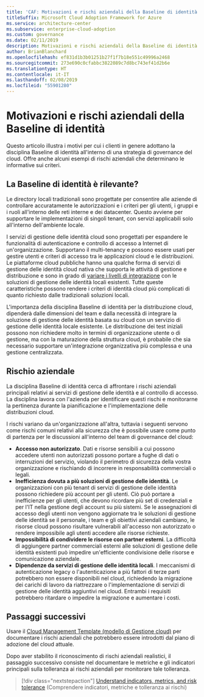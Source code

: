 ```yaml
---
title: 'CAF: Motivazioni e rischi aziendali della Baseline di identità'
titleSuffix: Microsoft Cloud Adoption Framework for Azure
ms.service: architecture-center
ms.subservice: enterprise-cloud-adoption
ms.custom: governance
ms.date: 02/11/2019
description: Motivazioni e rischi aziendali della Baseline di identità
author: BrianBlanchard
ms.openlocfilehash: ef831d1b3b01251b27f1f7b18e551c49996a2468
ms.sourcegitcommit: 273e690c0cfabbc3822089c7d8bc743ef41d2b6e
ms.translationtype: HT
ms.contentlocale: it-IT
ms.lasthandoff: 02/08/2019
ms.locfileid: "55901280"
---
```

# <a name="identity-baseline-motivations-and-business-risks"></a>Motivazioni e rischi aziendali della Baseline di identità

Questo articolo illustra i motivi per cui i clienti in genere adottano la disciplina Baseline di identità all'interno di una strategia di governance del cloud. Offre anche alcuni esempi di rischi aziendali che determinano le informative sui criteri.

<!-- markdownlint-disable MD026 -->

## <a name="is-identity-baseline-relevant"></a>La Baseline di identità è rilevante?

Le directory locali tradizionali sono progettate per consentire alle aziende di controllare accuratamente le autorizzazioni e i criteri per gli utenti, i gruppi e i ruoli all'interno delle reti interne e dei datacenter. Questo avviene per supportare le implementazioni di singoli tenant, con servizi applicabili solo all'interno dell'ambiente locale.

I servizi di gestione delle identità cloud sono progettati per espandere le funzionalità di autenticazione e controllo di accesso a Internet di un'organizzazione. Supportano il multi-tenancy e possono essere usati per gestire utenti e criteri di accesso tra le applicazioni cloud e le distribuzioni. Le piattaforme cloud pubbliche hanno una qualche forma di servizi di gestione delle identità cloud nativa che supporta le attività di gestione e distribuzione e sono in grado di [variare i livelli di integrazione](../../decision-guides/identity/overview.md) con le soluzioni di gestione delle identità locali esistenti. Tutte queste caratteristiche possono rendere i criteri di identità cloud più complicati di quanto richiesto dalle tradizionali soluzioni locali.

L'importanza della disciplina Baseline di identità per la distribuzione cloud, dipenderà dalle dimensioni del team e dalla necessità di integrare la soluzione di gestione delle identità basata su cloud con un servizio di gestione delle identità locale esistente. Le distribuzione dei test iniziali possono non richiedere molto in termini di organizzazione utente o di gestione, ma con la maturazione della struttura cloud, è probabile che sia necessario supportare un'integrazione organizzativa più complessa e una gestione centralizzata.

## <a name="business-risk"></a>Rischio aziendale

La disciplina Baseline di identità cerca di affrontare i rischi aziendali principali relativi ai servizi di gestione delle identità e al controllo di accesso. La disciplina lavora con l'azienda per identificare questi rischi e monitorarne la pertinenza durante la pianificazione e l'implementazione delle distribuzioni cloud.

I rischi variano da un'organizzazione all'altra, tuttavia i seguenti servono come rischi comuni relativi alla sicurezza che è possibile usare come punto di partenza per le discussioni all'interno del team di governance del cloud:

- **Accesso non autorizzato**. Dati e risorse sensibili a cui possono accedere utenti non autorizzati possono portare a fughe di dati o interruzioni del servizio, violando il perimetro di sicurezza della vostra organizzazione e rischiando di incorrere in responsabilità commerciali o legali.
- **Inefficienza dovuta a più soluzioni di gestione delle identità**. Le organizzazioni con più tenant di servizi di gestione delle identità possono richiedere più account per gli utenti. Ciò può portare a inefficienze per gli utenti, che devono ricordare più set di credenziali e per l'IT nella gestione degli account su più sistemi. Se le assegnazioni di accesso degli utenti non vengono aggiornate tra le soluzioni di gestione delle identità se il personale, i team e gli obiettivi aziendali cambiano, le risorse cloud possono risultare vulnerabili all'accesso non autorizzato o rendere impossibile agli utenti accedere alle risorse richieste.
- **Impossibilità di condividere le risorse con partner esterni**. La difficoltà di aggiungere partner commerciali esterni alle soluzioni di gestione delle identità esistenti può impedire un'efficiente condivisione delle risorse e comunicazione aziendale.
- **Dipendenze da servizi di gestione delle identità locali**. I meccanismi di autenticazione legacy o l'autenticazione a più fattori di terze parti potrebbero non essere disponibili nel cloud, richiedendo la migrazione dei carichi di lavoro da riattrezzare o l'implementazione di servizi di gestione delle identità aggiuntivi nel cloud. Entrambi i requisiti potrebbero ritardare o impedire la migrazione e aumentare i costi.

## <a name="next-steps"></a>Passaggi successivi

Usare il [Cloud Management Template (modello di Gestione cloud)](./template.md) per documentare i rischi aziendali che potrebbero essere introdotti dal piano di adozione del cloud attuale.

Dopo aver stabilito il riconoscimento di rischi aziendali realistici, il passaggio successivo consiste nel documentare le metriche e gli indicatori principali sulla tolleranza ai rischi aziendali per monitorare tale tolleranza.

> [!div class="nextstepaction"]
> [Understand indicators, metrics, and risk tolerance](./metrics-tolerance.md) (Comprendere indicatori, metriche e tolleranza ai rischi)